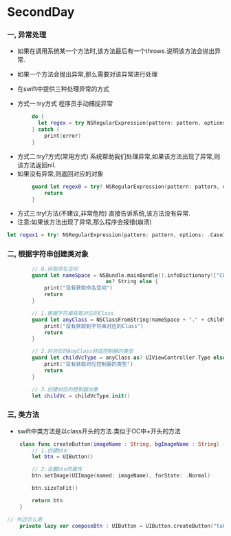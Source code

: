# SecondDay

### 一, 异常处理

- 如果在调用系统某一个方法时,该方法最后有一个throws.说明该方法会抛出异常.
- 如果一个方法会抛出异常,那么需要对该异常进行处理
- 在swift中提供三种处理异常的方式

- 方式一:try方式 程序员手动捕捉异常

```swift
        do {
          let regex = try NSRegularExpression(pattern: pattern, options: .CaseInsensitive)
        } catch {
            print(error)
        }
```

-  方式二:try?方式(常用方式) 系统帮助我们处理异常,如果该方法出现了异常,则该方法返回nil.
-  如果没有异常,则返回对应的对象

```swift
        guard let regex0 = try? NSRegularExpression(pattern: pattern, options: .CaseInsensitive) else {
            return
        }
```

- 方式三:try!方法(不建议,非常危险) 直接告诉系统,该方法没有异常.
- 注意:如果该方法出现了异常,那么程序会报错(崩溃)

```swift
let regex1 = try! NSRegularExpression(pattern: pattern, options: .CaseInsensitive)
```

### 二, 根据字符串创建类对象

```swift
        // 0.获取命名空间
        guard let nameSpace = NSBundle.mainBundle().infoDictionary!["CFBundleExecutable"]
                                as? String else {
            print("没有获取命名空间")
            return
        }

        // 1.根据字符串获取对应的Class
        guard let anyClass = NSClassFromString(nameSpace + "." + childVcName) else {
            print("没有获取到字符串对应的Class")
            return
        }

        // 2.将对应的AnyClass转成控制器的类型
        guard let childVcType = anyClass as? UIViewController.Type else {
            print("没有获取对应控制器的类型")
            return
        }

        // 3.创建对应的控制器对象
        let childVc = childVcType.init()
```

### 三, 类方法
- swift中类方法是以class开头的方法.类似于OC中+开头的方法

```swift
    class func createButton(imageName : String, bgImageName : String) -> UIButton {
        // 1.创建btn
        let btn = UIButton()

        // 2.设置btn的属性
        btn.setImage(UIImage(named: imageName), forState: .Normal)

        btn.sizeToFit()

        return btn
    }

// 外边怎么用
    private lazy var composeBtn : UIButton = UIButton.createButton("tabbar_compose_icon_add", bgImageName: "tabbar_compose_button")
```







